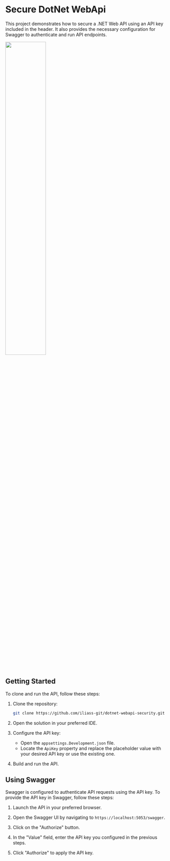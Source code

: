 # Secure DotNet WebApi

This project demonstrates how to secure a .NET Web API using an API key included in the header. It also provides the necessary configuration for Swagger to authenticate and run API endpoints.

[<img src="" width="50%">](https://github.com/iliass-git/dotnet-webapi-security/blob/main/DescriptiveVideo.mp4 "Api Key Auth")


## Getting Started

To clone and run the API, follow these steps:

1. Clone the repository:

    ```bash
    git clone https://github.com/iliass-git/dotnet-webapi-security.git
    ```

2. Open the solution in your preferred IDE.

3. Configure the API key:

    - Open the `appsettings.Development.json` file.
    - Locate the `ApiKey` property and replace the placeholder value with your desired API key or use the existing one.

4. Build and run the API.

## Using Swagger

Swagger is configured to authenticate API requests using the API key. To provide the API key in Swagger, follow these steps:

1. Launch the API in your preferred browser.

2. Open the Swagger UI by navigating to `https://localhost:5053/swagger`.

3. Click on the "Authorize" button.

4. In the "Value" field, enter the API key you configured in the previous steps.

5. Click "Authorize" to apply the API key.
